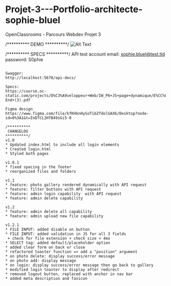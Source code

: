 # Projet-3---Portfolio-architecte-sophie-bluel
OpenClassrooms - Parcours Webdev Projet 3

/**********
   DEMO
**********/
![Alt Text](https://github.com/BuckyBuck135/Projet-3---Portfolio-architecte-sophie-bluel/blob/main/FrontEnd/assets/Sophie-Bluel-demo.gif)

/**********
   SPECS
**********/
API test account
email: sophie.bluel@test.tld
password: S0phie

```

Swagger:
http://localhost:5678/api-docs/

Specs:
https://course.oc-static.com/projects/D%C3%A9veloppeur+Web/IW_P6+JS+page+dynamique/E%CC%81tapes+cle%CC%81s+P6+Front-End+(3).pdf

Figma design 
https://www.figma.com/file/kfKHknHySoTibZfdolGAX6/Desktop?node-id=0%3A1&t=InDTCL2HfB49sGi5-0

/**********
 CHANGELOG
**********/
v1.0
* Updated index.html to include all login elements
* Created login.html
* Styled both pages

v1.0.1
* fixed spacing in the footer
* reorganized files and folders

v1.1
* feature: photo gallery rendered dynamically with API request
* feature: filter buttons with API request
* feature: admin login capability  with API request
* feature: admin delete capability

v1.2
* feature: admin delete all capability
* feature: admin upload new file capability

v1.2.1
* FILE INPUT: added disable on button
* FILE INPUT: added validation in JS for all 3 fields
 + check for file extension + check size < 4mo
* SELECT tag: added default/placeholder option
* added clear form on back or close
* refactored toaster function => add a "position" argument
* on photo delete: display success/error message
* on photo add: display message
* on login: display success/error message then go back to gallery
* modified login toaster to display after redirect
* removed logout button, replaced with anchor in nav bar
* added meta description and favicon


